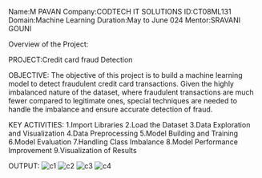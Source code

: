 Name:M PAVAN
Company:CODTECH IT SOLUTIONS
ID:CT08ML131
Domain:Machine Learning
Duration:May to June 024
Mentor:SRAVANI GOUNI

Overview of the Project:

PROJECT:Credit card fraud Detection

OBJECTIVE:
The objective of this project is to build a machine learning model to detect fraudulent credit card transactions. Given the highly imbalanced nature of the dataset, where fraudulent transactions are much fewer compared to legitimate ones, special techniques are needed to handle the imbalance and ensure accurate detection of fraud.

KEY ACTIVITIES:
1.Import Libraries
2.Load the Dataset
3.Data Exploration and Visualization
4.Data Preprocessing
5.Model Building and Training
6.Model Evaluation
7.Handling Class Imbalance
8.Model Performance Improvement
9.Visualization of Results

OUTPUT:
![c1](https://github.com/pavanm11/CODTECH-task2/assets/171664221/dfc0db22-f1ac-4ea3-bead-c893f30f023c)
![c2](https://github.com/pavanm11/CODTECH-task2/assets/171664221/1a14849e-f220-408b-b1a7-f90c196f651f)
![c3](https://github.com/pavanm11/CODTECH-task2/assets/171664221/640b6f15-16d7-49d2-95fe-beb06dc1aacc)
![c4](https://github.com/pavanm11/CODTECH-task2/assets/171664221/91bc8dfd-c049-492b-ac78-e7cdb4766a7a)

